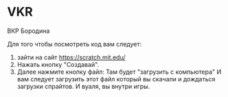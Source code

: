 # VKR
ВКР Бородина 

Для того чтобы посмотреть код вам следует: 
1. зайти на сайт https://scratch.mit.edu/
2. Нажать кнопку "Создавай".
3. Далее нажмите кнопку файл:
   Там будет "загрузить с компьютера"
   И вам следует загрузить этот файл который вы скачали и дождаться загрузки спрайтов.
И вуаля, вы внутри игры. 
